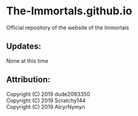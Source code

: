 # The-Immortals.github.io
Official repository of the website of the Immortals

## Updates:
None at this time
<br />
## Attribution:
Copyright (C) 2019 dude2093350<br />
Copyright (C) 2019 Scratchy144<br />
Copyright (C) 2019 AlcyrNymyn

